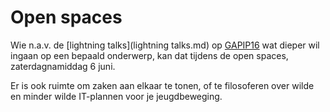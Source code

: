 Open spaces
===========

Wie n.a.v. de [lightning talks](lightning talks.md) op [GAPIP16](GAPIP16.md) wat dieper wil
ingaan op een bepaald onderwerp, kan dat tijdens de open spaces,
zaterdagnamiddag 6 juni.

Er is ook ruimte om zaken aan elkaar te tonen, of te filosoferen over
wilde en minder wilde IT-plannen voor je jeugdbeweging.
